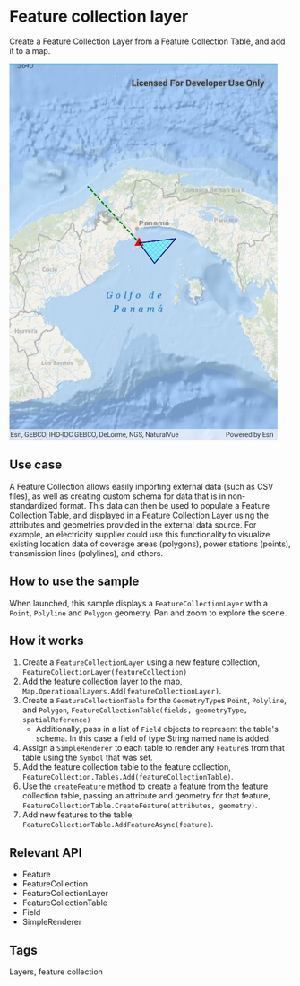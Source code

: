 # Feature collection layer

Create a Feature Collection Layer from a Feature Collection Table, and add it to a map.

![screenshot](CreateFeatureCollectionLayer.jpg)

## Use case

A Feature Collection allows easily importing external data (such as CSV files), as well as creating custom schema for data that is in non-standardized format. This data can then be used to populate a Feature Collection Table, and displayed in a Feature Collection Layer using the attributes and geometries provided in the external data source. For example, an electricity supplier could use this functionality to visualize existing location data of coverage areas (polygons), power stations (points), transmission lines (polylines), and others.

## How to use the sample

When launched, this sample displays a `FeatureCollectionLayer` with a `Point`, `Polyline` and `Polygon` geometry. Pan and zoom to explore the scene.

## How it works

1. Create a `FeatureCollectionLayer` using a new feature collection, `FeatureCollectionLayer(featureCollection)`
2. Add the feature collection layer to the map, `Map.OperationalLayers.Add(featureCollectionLayer)`.
3. Create a `FeatureCollectionTable` for the `GeometryType`s `Point`, `Polyline`, and `Polygon`, `FeatureCollectionTable(fields, geometryType, spatialReference)`
    * Additionally, pass in a list of `Field` objects to represent the table's schema. In this case a field of type String named `name` is added.
4. Assign a `SimpleRenderer` to each table to render any `Feature`s from that table using the `Symbol` that was set.
5. Add the feature collection table to the feature collection, `FeatureCollection.Tables.Add(featureCollectionTable)`.
6. Use the `createFeature` method to create a feature from the feature collection table, passing an attribute and geometry for that feature, `FeatureCollectionTable.CreateFeature(attributes, geometry)`.
7. Add new features to the table, `FeatureCollectionTable.AddFeatureAsync(feature)`.

## Relevant API

* Feature
* FeatureCollection
* FeatureCollectionLayer
* FeatureCollectionTable
* Field
* SimpleRenderer

## Tags

Layers, feature collection
